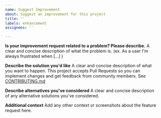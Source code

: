 ```yaml
---
name: Suggest Improvement
about: Suggest an improvement for this project
title: ''
labels: enhancement
assignees: ''

---
```


**Is your improvement request related to a problem? Please describe.**
A clear and concise description of what the problem is. (ex. As a user I'm always frustrated when [...] )

**Describe the solution you'd like**
A clear and concise description of what you want to happen. This project accepts Pull Requests so you can implement changes and get feedback from community members. See [CONTRIBUTING.md](https://github.com/sassoftware/sas-container-recipes/blob/master/CONTRIBUTING.md)

**Describe alternatives you've considered**
A clear and concise description of any alternative solutions you've considered.

**Additional context**
Add any other context or screenshots about the feature request here.

